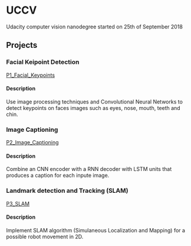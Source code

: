 # UCCV
Udacity computer vision nanodegree started on 25th of September 2018

## Projects

### Facial Keipoint Detection

[P1_Facial_Keypoints](https://github.com/vnegreanu/UCCV/tree/master/01_Facial_Keypoints)

#### Description

Use image processing techniques and Convolutional Neural Networks to detect keypoints on faces images
such as eyes, nose, mouth, teeth and chin.

### Image Captioning

[P2_Image_Captioning](https://github.com/vnegreanu/UCCV/tree/master/01_Facial_Keypoints)

#### Description

Combine an CNN encoder with a RNN decoder with LSTM units that produces a caption for each inpute image.

### Landmark detection and Tracking (SLAM)

[P3_SLAM](https://github.com/vnegreanu/UCCV/tree/master/03_SLAM)

#### Description

Implement SLAM algorithm (Simulaneous Localization and Mapping) for a possible robot movement in 2D.
